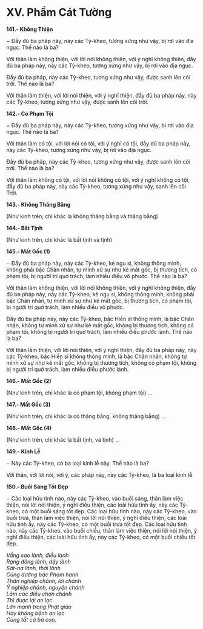 # XV. Phẩm Cát Tường

**141.- Không Thiện**

− Ðầy đủ ba pháp này, này các Tỷ-kheo, tương xứng như vậy, bị rơi vào địa ngục. Thế nào là ba?

Với thân làm không thiện, với lời nói không thiện, với ý nghĩ không thiện, đầy đủ ba pháp này, này các
Tỷ-kheo, tương xứng như vậy, bị rơi vào địa ngục.

Ðầy đủ ba pháp, này các Tỷ-kheo, tương xứng như vậy, được sanh lên cõi trời. Thế nào là ba?

Với thân làm thiện, với lời nói thiện, với ý nghĩ thiện, đầy đủ ba pháp này, này các Tỷ-kheo, tương xứng
như vậy, được sanh lên cõi trời.

<!--pg-->
**142.- Có Phạm Tội**

− Ðầy đủ ba pháp này, này các Tỷ-kheo, tương xứng như vậy, bị rơi vào địa ngục. Thế nào là ba?

Với thân làm có tội, với lời nói có tội, với ý nghĩ có tội, đầy đủ ba pháp này, này các Tỷ-kheo, tương
xứng như vậy, bị rơi vào địa ngục.

Ðầy đủ ba pháp, này các Tỷ-kheo, tương xứng như vậy, được sanh lên cõi trời. Thế nào là ba?

Với thân làm không có tội, với lời nói không có tội, với ý nghĩ không có tội, đầy đủ ba pháp này, này
các Tỷ-kheo, tương xứng như vậy, sanh lên cõi Trời.

<!--pg-->
**143.- Không Thăng Bằng**

(Như kinh trên, chỉ khác là không thăng bằng và thăng bằng)

<!--pg-->
**144.- Bất Tịnh**

(Như kinh trên, chỉ khác là bất tịnh và tịnh)

<!--pg-->
**145.- Mất Gốc (1)**

− Ðầy đủ ba pháp này, này các Tỷ-kheo, kẻ ngu si, không thông minh, không phải bậc Chân nhân, tự
mình xử sự như kẻ mất gốc, bị thương tích, có phạm tội, bị người trí quở trách, làm nhiều điều vô
phước. Thế nào là ba?

Với thân làm không thiện, với lời nói không thiện, với ý nghĩ không thiện, đầy đủ ba pháp này, này các
Tỷ-kheo, kẻ ngu si, không thông minh, không phải bậc Chân nhân, tự mình xử sự như kẻ mất gốc, bị
thương tích, có phạm tội, bị người trí quở trách, làm nhiều điều vô phước.

Ðầy đủ ba pháp này, này các Tỷ-kheo, bậc Hiền sĩ thông minh, là bậc Chân nhân, không tự mình xử sự
như kẻ mất gốc, không bị thương tích, không có phạm tội, không bị người trí quở trách, làm nhiều điều
phước lành. Thế nào là ba?

Với thân làm thiện, với lời nói thiện, với ý nghĩ thiện, đầy đủ ba pháp này, này các Tỷ-kheo, bậc Hiền sĩ
không thông minh, là bậc Chân nhân, không tự mình xử sự như kẻ mất gốc, không bị thương tích, không
có phạm tội, không bị người trí quở trách, làm nhiều điều phước lành.

<!--pg-->
**146.- Mất Gốc (2)**

(Như kinh trên, chỉ khác là có phạm tội, không phạm tội) ...

<!--pg-->
**147.- Mất Gốc (3)**

(Như kinh trên, chỉ khác là có thăng bằng, không thăng bằng) ...

<!--pg-->
**148.- Mất Gốc (4)**

(Như kinh trên, chỉ khác là bất tịnh, và tịnh) ...

<!--pg-->
**149.- Kính Lễ**

− Này các Tỷ-kheo, có ba loại kính lễ này. Thế nào là ba?

Với thân, với lời nói, với ý, các pháp này, này các Tỷ-kheo, là ba loại kính lễ.

<!--pg-->
**150.- Buổi Sáng Tốt Ðẹp**

− Các loại hữu tình nào, này các Tỷ-kheo, vào buổi sáng, thân làm việc thiện, nói lời nói thiện, ý nghĩ
điều thiện, các loài hữu tình ấy, này các Tỷ-kheo, có một buổi sáng tốt đẹp. Các loại hữu tình nào, này
các Tỷ-kheo, vào buổi trưa, thân làm việc thiện, nói lời nói thiện, ý nghĩ điều thiện, các loài hữu tình ấy,
này các Tỷ-kheo, có một buổi trưa tốt đẹp. Các loại hữu tình nào, này các Tỷ-kheo, vào buổi chiều, thân
làm việc thiện, nói lời nói thiện, ý nghĩ điều thiện, các loài hữu tình ấy, này các Tỷ-kheo, có một buổi
chiều tốt đẹp.

_Vầng sao lành, điều lành_\
_Rạng đông lành, dậy lành_\
_Sát-na lành, thời lành_\
_Cúng dường bậc Phạm hạnh_\
_Thân nghiệp chánh, lời chánh_\
_Ý nghiệp chánh, nguyện chánh_\
_Làm các điều chơn chánh_\
_Thì được lợi an lạc_\
_Lớn mạnh trong Phật giáo_\
_Hãy không bệnh an lạc_\
_Cùng tất cả bà con._

